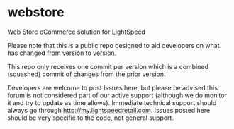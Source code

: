 webstore
========

Web Store eCommerce solution for LightSpeed

Please note that this is a public repo designed to aid developers on what has changed from version to version.

This repo only receives one commit per version which is a combined (squashed) commit of changes from the prior version.

Developers are welcome to post Issues here, but please be advised this forum is not considered part of our active support (although we do monitor it and try to update as time allows). Immediate technical support should always go through http://my.lightspeedretail.com. Issues posted here should be very specific to the code, not general support.

